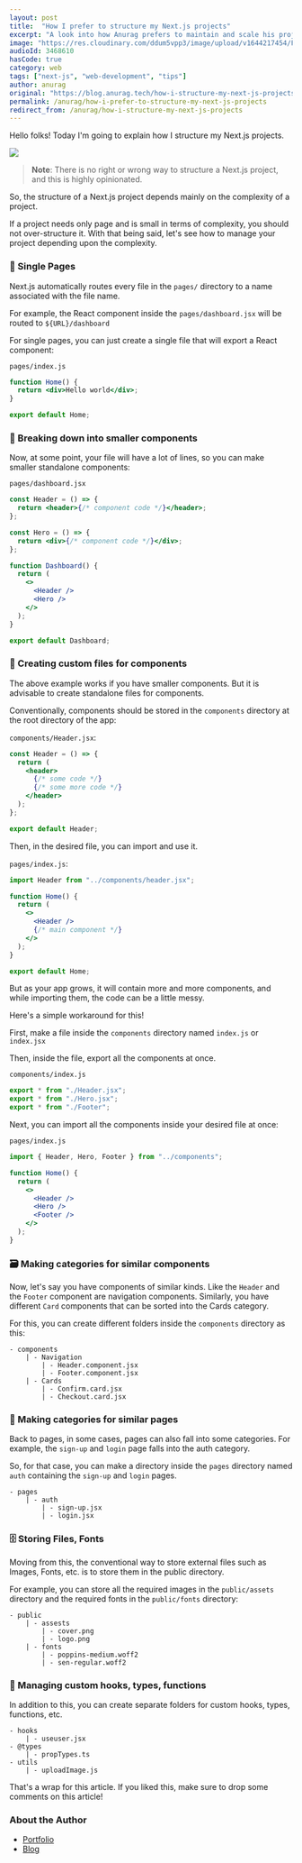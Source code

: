 ```yaml
---
layout: post
title:  "How I prefer to structure my Next.js projects"
excerpt: "A look into how Anurag prefers to maintain and scale his projects built with Next.js + some tips!"
image: "https://res.cloudinary.com/ddum5vpp3/image/upload/v1644217454/Frame_2_rbhlxk.png"
audioId: 3468610
hasCode: true
category: web
tags: ["next-js", "web-development", "tips"]
author: anurag
original: "https://blog.anurag.tech/how-i-structure-my-next-js-projects"
permalink: /anurag/how-i-prefer-to-structure-my-next-js-projects
redirect_from: /anurag/how-i-structure-my-next-js-projects
---
```


Hello folks! Today I'm going to explain how I structure my Next.js projects.

![](https://c.tenor.com/-z2KfO5zAckAAAAC/hello-there-baby-yoda.gif)

> **Note**: There is no right or wrong way to structure a Next.js project, and this is highly opinionated.

So, the structure of a Next.js project depends mainly on the complexity of a project.

If a project needs only page and is small in terms of complexity, you should not over-structure it. With that being said, let's see how to manage your project depending upon the complexity.

### 📃 Single Pages

Next.js automatically routes every file in the `pages/` directory to a name associated with the file name.

For example, the React component inside the `pages/dashboard.jsx` will be routed to `${URL}/dashboard`

For single pages, you can just create a single file that will export a React component:

`pages/index.js`

```jsx
function Home() {
  return <div>Hello world</div>;
}

export default Home;
``` 

### 🧩 Breaking down into smaller components

Now, at some point, your file will have a lot of lines, so you can make smaller standalone components:

`pages/dashboard.jsx`

```jsx
const Header = () => {
  return <header>{/* component code */}</header>;
};

const Hero = () => {
  return <div>{/* component code */}</div>;
};

function Dashboard() {
  return (
    <>
      <Header />
      <Hero />
    </>
  );
}

export default Dashboard;
``` 

### 📁 Creating custom files for components

The above example works if you have smaller components. But it is advisable to create standalone files for components.

Conventionally, components should be stored in the `components` directory at the root directory of the app:

`components/Header.jsx`:

```jsx
const Header = () => {
  return (
    <header>
      {/* some code */}
      {/* some more code */}
    </header>
  );
};

export default Header;
``` 

Then, in the desired file, you can import and use it.

`pages/index.js`:

```jsx
import Header from "../components/header.jsx";

function Home() {
  return (
    <>
      <Header />
      {/* main component */}
    </>
  );
}

export default Home;
``` 

But as your app grows, it will contain more and more components, and while importing them, the code can be a little messy.

Here's a simple workaround for this!

First, make a file inside the `components` directory named `index.js` or `index.jsx`

Then, inside the file, export all the components at once.

`components/index.js`

```jsx
export * from "./Header.jsx";
export * from "./Hero.jsx";
export * from "./Footer";
``` 

Next, you can import all the components inside your desired file at once:

`pages/index.js`

```jsx
import { Header, Hero, Footer } from "../components";

function Home() {
  return (
    <>
      <Header />
      <Hero />
      <Footer />
    </>
  );
}
``` 

### 🗃 Making categories for similar components

Now, let's say you have components of similar kinds. Like the `Header` and the `Footer` component are navigation components. Similarly, you have different `Card` components that can be sorted into the Cards category.

For this, you can create different folders inside the `components` directory as this:

```
- components
    | - Navigation
        | - Header.component.jsx
        | - Footer.component.jsx
    | - Cards
        | - Confirm.card.jsx
        | - Checkout.card.jsx
``` 

### 📖 Making categories for similar pages

Back to pages, in some cases, pages can also fall into some categories. For example, the `sign-up` and `login` page falls into the auth category.

So, for that case, you can make a directory inside the `pages` directory named `auth` containing the `sign-up` and `login` pages.

```
- pages
    | - auth
        | - sign-up.jsx
        | - login.jsx
``` 

### 🗄 Storing Files, Fonts

Moving from this, the conventional way to store external files such as Images, Fonts, etc. is to store them in the public directory.

For example, you can store all the required images in the `public/assets` directory and the required fonts in the `public/fonts` directory:

```
- public
    | - assests
        | - cover.png
        | - logo.png
    | - fonts
        | - poppins-medium.woff2
        | - sen-regular.woff2
``` 

### 🔮 Managing custom hooks, types, functions

In addition to this, you can create separate folders for custom hooks, types, functions, etc.

```
- hooks
    | - useuser.jsx
- @types
    | - propTypes.ts
- utils
    | - uploadImage.js
``` 

That's a wrap for this article. If you liked this, make sure to drop some comments on this article!

### About the Author

- [Portfolio](https://anurag.tech)
- [Blog](https://blog.anurag.tech)